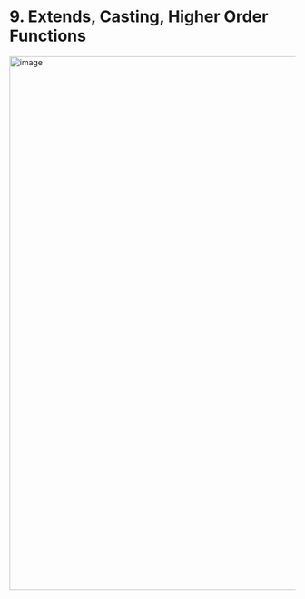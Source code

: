 # 9. Extends, Casting, Higher Order Functions
<img width="941" alt="image" src="https://user-images.githubusercontent.com/118059669/216213863-37132c85-a166-4d10-8316-3bfd8e0416d9.png">
